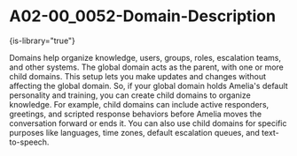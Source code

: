 # A02-00_0052-Domain-Description

{is-library="true"}

<snippet id="A02-00_0052-Domain-Description_snippet">



Domains help organize knowledge, users, groups, roles, escalation teams, and other systems. The global domain acts as the parent, with one or more child domains. This setup lets you make updates and changes without affecting the global domain. So, if your global domain holds Amelia's default personality and training, you can create child domains to organize knowledge. For example, child domains can include active responders, greetings, and scripted response behaviors before Amelia moves the conversation forward or ends it. You can also use child domains for specific purposes like languages, time zones, default escalation queues, and text-to-speech.


</snippet>